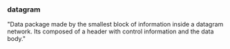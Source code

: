 ### datagram
"Data package made by the smallest block of information inside a datagram network. Its composed of a header with control information and the data body."
